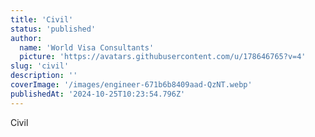 ```yaml
---
title: 'Civil'
status: 'published'
author:
  name: 'World Visa Consultants'
  picture: 'https://avatars.githubusercontent.com/u/178646765?v=4'
slug: 'civil'
description: ''
coverImage: '/images/engineer-671b6b8409aad-QzNT.webp'
publishedAt: '2024-10-25T10:23:54.796Z'
---
```


Civil